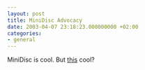 ```yaml
---
layout: post
title: MiniDisc Advocacy
date: 2003-04-07 23:18:23.000000000 +02:00
categories:
- general
---
```

MiniDisc is cool. But <a href="http://story.news.yahoo.com/news?tmpl=story2&u=/030405/168/3pup2.html&e=43&ncid=" title="A news photo by Associated Press">this</a> cool?
